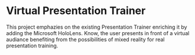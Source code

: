 # Virtual Presentation Trainer
This project emphazies on the existing Presentation Trainer enriching it by adding the Microsoft HoloLens. Know, the user presents in front of a virtual audiance benefiting from the possibilities of mixed reality for real presentation training.